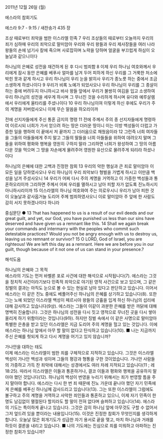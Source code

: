 2011년 12월 26일 (월)

에스라의 참회기도



에스라 9:7 - 9:15 / 새찬송가 435 장


조상 때로부터 죄악을 범한 이스라엘 민족
7 우리 조상들의 때로부터 오늘까지 우리의 죄가 심하매 우리의 죄악으로 말미암아 우리와 우리 왕들과 우리 제사장들을 여러 나라 왕들의 손에 넘기사 칼에 죽으며 사로잡히며 노략을 당하며 얼굴을 부끄럽게 하심이 오늘날과 같으니이다

하나님의 은혜로 성전을 재건하게 된 후 다시 범죄함
8 이제 우리 하나님 여호와께서 우리에게 잠시 동안 은혜를 베푸사 얼마를 남겨 두어 피하게 하신 우리를 그 거룩한 처소에 박힌 못과 같게 하시고 우리 하나님이 우리 눈을 밝히사 우리가 종노릇 하는 중에서 조금 소생하게 하셨나이다 9 우리가 비록 노예가 되었사오나 우리 하나님이 우리를 그 종살이하는 중에 버려두지 아니하시고 바사 왕들 앞에서 우리가 불쌍히 여김을 입고 소생하여 우리 하나님의 성전을 세우게 하시며 그 무너진 것을 수리하게 하시며 유다와 예루살렘에서 우리에게 울타리를 주셨나이다 10 우리 하나님이여 이렇게 하신 후에도 우리가 주의 계명을 저버렸사오니 이제 무슨 말씀을 하오리이까

전에 선지자들에게 주신 통혼 금지의 명령
11 전에 주께서 주의 종 선지자들에게 명령하여 이르시되 너희가 가서 얻으려 하는 땅은 더러운 땅이니 이는 이방 백성들이 더럽고 가증한 일을 행하여 이 끝에서 저 끝까지 그 더러움으로 채웠음이라 12 그런즉 너희 여자들을 그들의 아들들에게 주지 말고 그들의 딸들을 너희 아들들을 위하여 데려오지 말며 그들을 위하여 평화와 행복을 영원히 구하지 말라 그리하면 너희가 왕성하여 그 땅의 아름다운 것을 먹으며 그 땅을 자손에게 물려주어 영원한 유산으로 물려주게 되리라 하셨나이다

하나님의 은혜에 대한 고백과 진정한 참회
13 우리의 악한 행실과 큰 죄로 말미암아 이 모든 일을 당하였사오나 우리 하나님이 우리 죄악보다 형벌을 가볍게 하시고 이만큼 백성을 남겨 주셨사오니 14 우리가 어찌 다시 주의 계명을 거역하고 이 가증한 백성들과 통혼하오리이까 그리하면 주께서 어찌 우리를 멸하시고 남아 피할 자가 없도록 진노하시지 아니하시리이까 15 이스라엘의 하나님 여호와여 주는 의로우시니 우리가 남아 피한 것이 오늘날과 같사옵거늘 도리어 주께 범죄하였사오니 이로 말미암아 주 앞에 한 사람도 감히 서지 못하겠나이다 하니라

중심문단 ● 13 ?hat has happened to us is a result of our evil deeds and our great guilt, and yet, our God, you have punished us less than our sins have deserved and have given us a remnant like this. 14 Shall we again break your commands and intermarry with the peoples who commit such detestable practices? Would you not be angry enough with us to destroy us, leaving us no remnant or survivor? 15 O LORD, God of Israel, you are righteous! We are left this day as a remnant. Here we are before you in our guilt, though because of it not one of us can stand in your presence.?

해석도움





하나님의 은혜와 그 목적  
에스라의 기도는 먼저 바벨론 포로 사건에 대한 해석으로 시작됩니다(7). 에스라는 그것을 정치적 사건이라기보다 민족적 죄악으로 야기된 영적 사건으로 보고 있으며, 그 같은 징벌의 결과는 아직도 눈으로 볼 수 있는 현실로 남아 있다고 판단하고 있습니다. 이어서 에스라는 이 같은 진노 중에도 베풀어주신 하나님의 은혜를 상기하고 있습니다(8). 또한 그는 노예 되었던 이스라엘 백성이 페르시아 왕들의 긍휼을 입게 하신 하나님의 섭리에 대해 감사하고 있습니다(9상). 에스라는 그들이 이같이 과분한 은혜를 받은 까닭에 대해 명백히 진술합니다. 그것은 하나님의 성전을 다시 짓고 영적으로 무너진 곳을 다시 쌓아 올리게 하기 위함이라는 것입니다(9하). 하지만 징벌 속에서 이 같은 사명으로 말미암아 특별한 은총을 받고 있던 이스라엘은 지금 도리어 주의 계명을 헐고 있는 것입니다. 이에 에스라는 하나님 앞에서 아무 할 말이 없다고 탄식하고 있습니다(10).
■ 나는 지금까지 주신 은혜를 헛되게 하고 다시 계명을 어기고 있지 않습니까?

가나안을 대하는 태도  
이제 에스라는 이스라엘이 범한 죄를 구체적으로 지적하고 있습니다. 그것은 이스라엘 백성이 가나안 백성과 섞이며 그들의 평강과 형통을 구한 것이었습니다. 가나안 사람들의 가증하고 가득 찬 죄악에 대해서는 성경에서도 여러 차례 지적되고 있습니다(11 ; 레 18:25). 따라서 이스라엘은 이들과 통혼하거나, 결코 이들과 평화와 행복을 공유하지 말아야 했던 것입니다(12). 하나님의 백성이 번영을 누리기 위해서는 죄가 번영할 틈을 주지 말아야 합니다. 에스라는 다시 한 번 죄 때문에 진노 가운데 끝나야 했던 자기 민족에게 은혜를 베푸신 하나님께 감사드리고 있습니다(13). 그는 또한 이스라엘이 그럼에도 불구하고 주의 계명을 거역하고 사악한 죄인들과 통혼하고 있으니, 이제 자기 민족이 한 명도 남김없이 멸절된다 할지라도 할 말이 전혀 없다며 슬퍼하고 있습니다(14). 에스라의 기도는 특이하게 끝나고 있습니다. 그것은 감히 하나님 앞에 아무것도 구할 수 없어서 그저 엎드려 있을 뿐이라는 내용입니다(15). 이것은 진정한 참회가 무엇인지를 생각하게 합니다. 오늘날 많은 회개기도가 성급한 자기 용서로 끝을 맺고, 마치 하나님과 거래를 하듯이 결론을 내리고 있습니다.
■ 나의 기도에는 진심으로 죄를 미워하고 아파하는 진정한 참회가 있습니까?